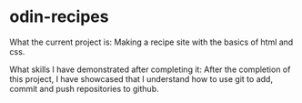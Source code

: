 # odin-recipes

What the current project is:
Making a recipe site with the basics of html and css. 

What skills I have demonstrated after completing it:
After the completion of this project, I have showcased that I understand how to use git to add, commit and push repositories to github. 